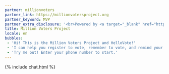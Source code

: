 ```yaml
---
partner: millionvoters
partner_link: https://millionvotersproject.org
partner_keyword: MVP
partner_extra_disclosure: '<br>Powered by <a target="_blank" href="http://presente.org">Presente</a>.'
title: Million Voters Project
locale: en
bubbles:
 - 'Hi! This is the Million Voters Project and HelloVote!'
 - 'I can help you register to vote, remember to vote, and remind your friends to vote too.'
 - 'Try me out! Enter your phone number to start.'
---
```

{% include chat.html %}
